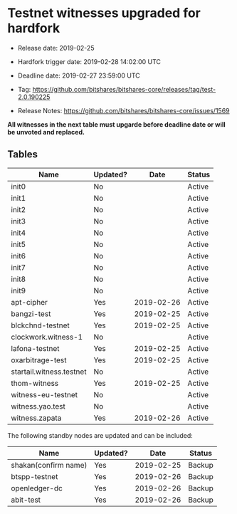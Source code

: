 # Testnet witnesses upgraded for hardfork

- Release date: 2019-02-25

- Hardfork trigger date: 2019-02-28 14:02:00 UTC

- Deadline date: 2019-02-27 23:59:00 UTC

- Tag: https://github.com/bitshares/bitshares-core/releases/tag/test-2.0.190225

- Release Notes: https://github.com/bitshares/bitshares-core/issues/1569

**All witnesses in the next table must upgarde before deadline date or will be unvoted and replaced.**

## Tables

Name | Updated? | Date | Status
---|---|---|---
init0 |No | | Active
init1 |No | | Active
init2 |No | | Active
init3 |No | | Active
init4 |No | | Active
init5 |No | | Active
init6 |No | | Active
init7 |No | | Active
init8 |No | | Active
init9 |No | | Active
apt-cipher |Yes |2019-02-26 | Active
bangzi-test |Yes |2019-02-25 | Active
blckchnd-testnet |Yes |2019-02-25 | Active
clockwork.witness-1 |No | | Active
lafona-testnet |Yes |2019-02-25 | Active
oxarbitrage-test |Yes |2019-02-25 | Active
startail.witness.testnet |No | | Active
thom-witness |Yes | 2019-02-25 | Active
witness-eu-testnet |No | | Active
witness.yao.test |No | | Active
witness.zapata |Yes |2019-02-26 | Active


The following standby nodes are updated and can be included:

Name | Updated? | Date | Status
---|---|---|---
shakan(confirm name) |Yes |2019-02-25 | Backup
btspp-testnet |Yes |2019-02-26 | Backup
openledger-dc |Yes |2019-02-26 | Backup
abit-test |Yes |2019-02-26 | Backup




